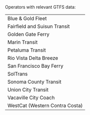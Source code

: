 Operators with relevant GTFS data:

|                               |
|:------------------------------|
|Blue & Gold Fleet              |
|Fairfield and Suisun Transit   |
|Golden Gate Ferry              |
|Marin Transit                  |
|Petaluma Transit               |
|Rio Vista Delta Breeze         |
|San Francisco Bay Ferry        |
|SolTrans                       |
|Sonoma County Transit          |
|Union City Transit             |
|Vacaville City Coach           |
|WestCat (Western Contra Costa) |
